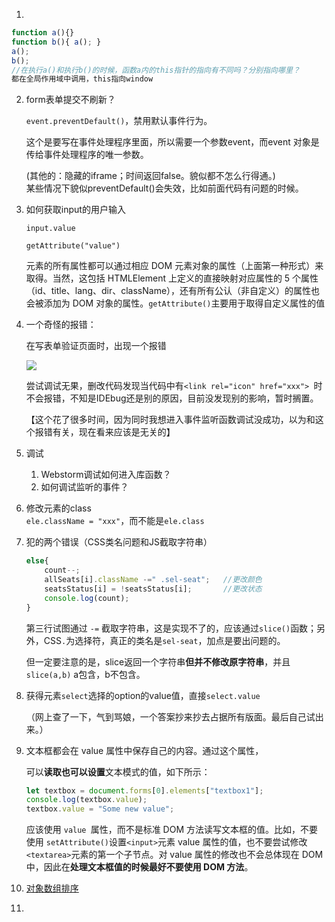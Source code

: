 1. 

```js
function a(){}
function b(){ a(); }
a();
b();
//在执行a()和执行b()的时候，函数a内的this指针的指向有不同吗？分别指向哪里？
都在全局作用域中调用，this指向window
```

2. form表单提交不刷新？

   `event.preventDefault()`，禁用默认事件行为。

   这个是要写在事件处理程序里面，所以需要一个参数event，而event 对象是传给事件处理程序的唯一参数。
   
   (其他的：隐藏的iframe；时间返回false。貌似都不怎么行得通。)  
   某些情况下貌似preventDefault()会失效，比如前面代码有问题的时候。
   
3. 如何获取input的用户输入

   `input.value`

   `getAttribute("value")`

   元素的所有属性都可以通过相应 DOM 元素对象的属性（上面第一种形式）来取得。当然，这包括 HTMLElement 上定义的直接映射对应属性的 5 个属性（id、title、lang、dir、className），还有所有公认（非自定义）的属性也会被添加为 DOM 对象的属性。`getAttribute()`主要用于取得自定义属性的值

4. 一个奇怪的报错：

   在写表单验证页面时，出现一个报错

   ![](D:\NoteMD\JavaScript\src\error_failed_to_load_resource.png)

   尝试调试无果，删改代码发现当代码中有`<link rel="icon" href="xxx"> `时不会报错，不知是IDEbug还是别的原因，目前没发现别的影响，暂时搁置。

   【这个花了很多时间，因为同时我想进入事件监听函数调试没成功，以为和这个报错有关，现在看来应该是无关的】

5. 调试

   1. Webstorm调试如何进入库函数？
   2. 如何调试监听的事件？

6. 修改元素的class  
`ele.className = "xxx"`，而不能是`ele.class`  

7. 犯的两个错误（CSS类名问题和JS截取字符串）

   ```js
   else{
       count--;
       allSeats[i].className -=" .sel-seat";   //更改颜色
       seatsStatus[i] = !seatsStatus[i];       //更改状态
       console.log(count);
   }
   ```

   第三行试图通过 `-=` 截取字符串，这是实现不了的，应该通过`slice()`函数；另外，CSS`.`为选择符，真正的类名是`sel-seat`，加点是要出问题的。

   但一定要注意的是，slice返回一个字符串**但并不修改原字符串**，并且`slice(a,b)` a包含，b不包含。

8. 获得元素`select`选择的option的value值，直接`select.value`

   （网上查了一下，气到骂娘，一个答案抄来抄去占据所有版面。最后自己试出来。）
   
9. 文本框都会在 value 属性中保存自己的内容。通过这个属性，

   可以**读取也可以设置**文本模式的值，如下所示：

   ```js
   let textbox = document.forms[0].elements["textbox1"]; 
   console.log(textbox.value); 
   textbox.value = "Some new value"; 
   ```

   应该使用 `value `属性，而不是标准 DOM 方法读写文本框的值。比如，不要使用 `setAttribute()`设置`<input>`元素 value 属性的值，也不要尝试修改`<textarea>`元素的第一个子节点。对 value 属性的修改也不会总体现在 DOM 中，因此在**处理文本框值的时候最好不要使用 DOM 方法**。
   
10. <a href="https://segmentfault.com/a/1190000015961859">对象数组排序</a>

11. 
